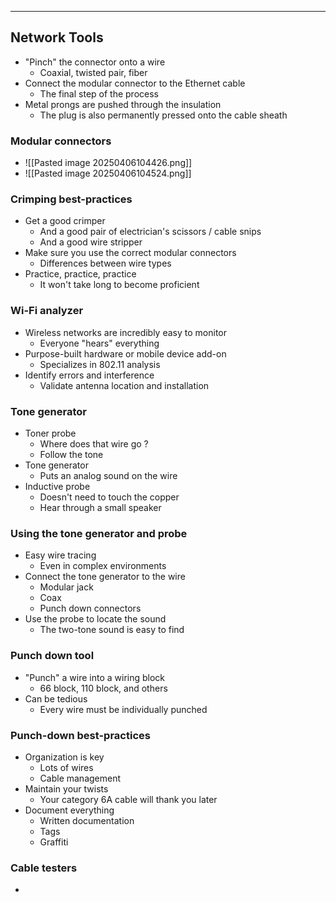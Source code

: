 
---

## Network Tools
- "Pinch" the connector onto a wire
	- Coaxial, twisted pair, fiber
- Connect the modular connector to the Ethernet cable
	- The final step of the process
- Metal prongs are pushed through the insulation
	- The plug is also permanently pressed onto the cable sheath

### Modular connectors
- ![[Pasted image 20250406104426.png]]
- ![[Pasted image 20250406104524.png]]

### Crimping best-practices
- Get a good crimper
	- And a good pair of electrician's scissors / cable snips
	- And a good wire stripper
- Make sure you use the correct modular connectors
	- Differences between wire types
- Practice, practice, practice
	- It won't take long to become proficient

### Wi-Fi analyzer
- Wireless networks are incredibly easy to monitor
	- Everyone "hears" everything
- Purpose-built hardware or mobile device add-on
	- Specializes in 802.11 analysis
- Identify errors and interference
	- Validate antenna location and installation

### Tone generator
- Toner probe
	- Where does that wire go ?
	- Follow the tone
- Tone generator
	- Puts an analog sound on the wire
- Inductive probe
	- Doesn't need to touch the copper
	- Hear through a small speaker

### Using the tone generator and probe
- Easy wire tracing
	- Even in complex environments
- Connect the tone generator to the wire
	- Modular jack
	- Coax
	- Punch down connectors
- Use the probe to locate the sound
	- The two-tone sound is easy to find

### Punch down tool
- "Punch" a wire into a wiring block 
	- 66 block, 110 block, and others
- Can be tedious
	- Every wire must be individually punched

### Punch-down best-practices
- Organization is key
	- Lots of wires
	- Cable management
- Maintain your twists
	- Your category 6A cable will thank you later
- Document everything
	- Written documentation
	- Tags
	- Graffiti

### Cable testers
- 
